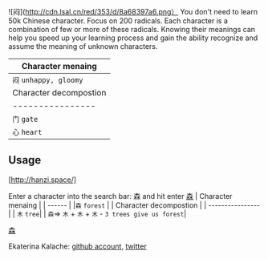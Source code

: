 ![闷](http://cdn.lsal.cn/red/353/d/8a68397a6.png）
You don't need to learn 50k Chinese character. Focus on 200 radicals. Each character is a combination of few or more of these radicals. Knowing their meanings can help you speed up your learning process and gain the ability recognize and assume the meaning of unknown characters. 

| Character menaing |
|------|
|`闷` `unhappy, gloomy`  |
| Character decompostion   |
| ---------------- |
|    `门` `gate`|
|    `心` `heart` |

## Usage
[http://hanzi.space/]

Enter a character into the search bar: 森 and hit enter
[森](https://imgur.com/8TOoWcN)
| Character menaing |
| ------ |
|`森` `forest`  |
| Character decompostion   |
| ---------------- |
|    `木` `tree`|
|    `森`=> `木` + `木` + `木` - `3 trees give us forest`|

[森](https://imgur.com/8ICVMVk)

Ekaterina Kalache: [github account](https://github.com/KatyaKalache), [twitter](https://twitter.com/KatyaKalache)
